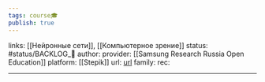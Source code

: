 ```yaml
---
tags: course🎓
publish: true
---
```

links: [[Нейронные сети]], [[Компьютерное зрение]]
status: #status/BACKLOG_🌰
author: 
provider: [[Samsung Research Russia Open Education]]
platform: [[Stepik]]
url: [url](https://stepik.org/course/50352/promo)
family: 
rec:

---